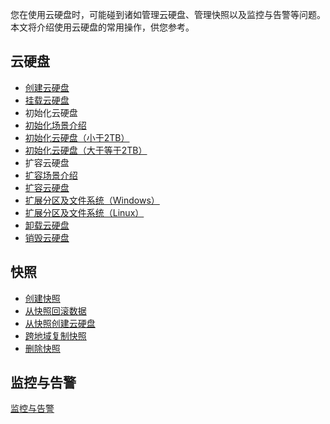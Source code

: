 您在使用云硬盘时，可能碰到诸如管理云硬盘、管理快照以及监控与告警等问题。本文将介绍使用云硬盘的常用操作，供您参考。
## 云硬盘
- [创建云硬盘](https://intl.cloud.tencent.com/document/product/362/5744)
- [挂载云硬盘](https://intl.cloud.tencent.com/zh/document/product/362/32401)
- 初始化云硬盘
 - [初始化场景介绍](https://intl.cloud.tencent.com/document/product/362/31596)
 - [初始化云硬盘（小于2TB）](https://intl.cloud.tencent.com/zh/document/product/362/31597)
 - [初始化云硬盘（大于等于2TB）](https://intl.cloud.tencent.com/zh/document/product/362/31598)
- 扩容云硬盘
 - [扩容场景介绍](https://intl.cloud.tencent.com/document/product/362/31600)
 - [扩容云硬盘](https://intl.cloud.tencent.com/document/product/362/5747)
 - [扩展分区及文件系统（Windows）](https://intl.cloud.tencent.com/document/product/362/31601)
 - [扩展分区及文件系统（Linux）](https://intl.cloud.tencent.com/zh/document/product/362/31602)
- [卸载云硬盘](https://intl.cloud.tencent.com/document/product/362/32400)
- [销毁云硬盘](https://intl.cloud.tencent.com/zh/document/product/362/32399)

## 快照
- [创建快照](https://intl.cloud.tencent.com/document/product/362/5755)
- [从快照回滚数据](https://intl.cloud.tencent.com/document/product/362/5756)
- [从快照创建云硬盘](https://intl.cloud.tencent.com/document/product/362/5757)
- [跨地域复制快照](https://intl.cloud.tencent.com/document/product/362/31623)
- [删除快照](https://intl.cloud.tencent.com/document/product/362/5758)

## 监控与告警
[监控与告警](https://intl.cloud.tencent.com/document/product/362/6742)

